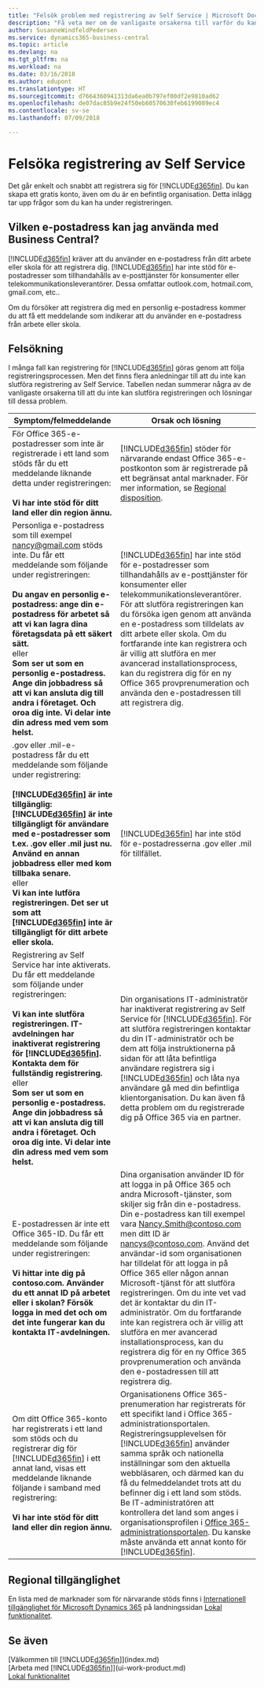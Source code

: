 ```yaml
---
title: "Felsök problem med registrering av Self Service | Microsoft Docs"
description: "Få veta mer om de vanligaste orsakerna till varför du kanske inte kan slutföra registreringen till Business Central, samt hur du åtgärdar dem."
author: SusanneWindfeldPedersen
ms.service: dynamics365-business-central
ms.topic: article
ms.devlang: na
ms.tgt_pltfrm: na
ms.workload: na
ms.date: 03/16/2018
ms.author: edupont
ms.translationtype: HT
ms.sourcegitcommit: d7664360941313da6ea0b797ef00df2e9810ad62
ms.openlocfilehash: de07dac85b9e24f50eb60570630feb6199089ec4
ms.contentlocale: sv-se
ms.lasthandoff: 07/09/2018

---
```

# <a name="troubleshooting-self-service-sign-up"></a>Felsöka registrering av Self Service
Det går enkelt och snabbt att registrera sig för [!INCLUDE[d365fin](includes/d365fin_md.md)]. Du kan skapa ett gratis konto, även om du är en befintlig organisation. Detta inlägg tar upp frågor som du kan ha under registreringen.

## <a name="what-email-address-can-i-use-with-business-central"></a>Vilken e-postadress kan jag använda med Business Central?
[!INCLUDE[d365fin](includes/d365fin_md.md)] kräver att du använder en e-postadress från ditt arbete eller skola för att registrera dig. [!INCLUDE[d365fin](includes/d365fin_md.md)] har inte stöd för e-postadresser som tillhandahålls av e-posttjänster för konsumenter eller telekommunikationsleverantörer. Dessa omfattar outlook.com, hotmail.com, gmail.com, etc..

Om du försöker att registrera dig med en personlig e-postadress kommer du att få ett meddelande som indikerar att du använder en e-postadress från arbete eller skola.

## <a name="troubleshooting"></a>Felsökning
I många fall kan registrering för [!INCLUDE[d365fin](includes/d365fin_md.md)] göras genom att följa registreringsprocessen. Men det finns flera anledningar till att du inte kan slutföra registrering av Self Service. Tabellen nedan summerar några av de vanligaste orsakerna till att du inte kan slutföra registreringen och lösningar till dessa problem.

| Symptom/felmeddelande | Orsak och lösning |
| --- | --- |
| För Office 365-e-postadresser som inte är registrerade i ett land som stöds får du ett meddelande liknande detta under registreringen:<br /><br />**Vi har inte stöd för ditt land eller din region ännu.** |[!INCLUDE[d365fin](includes/d365fin_md.md)] stöder för närvarande endast Office 365-e-postkonton som är registrerade på ett begränsat antal marknader. För mer information, se [Regional disposition](#regional-availability). |
| Personliga e-postadress som till exempel nancy@gmail.com stöds inte. Du får ett meddelande som följande under registreringen:<br /><br />**Du angav en personlig e-postadress: ange din e-postadress för arbetet så att vi kan lagra dina företagsdata på ett säkert sätt.**<br> eller <br> **Som ser ut som en personlig e-postadress. Ange din jobbadress så att vi kan ansluta dig till andra i företaget. Och oroa dig inte. Vi delar inte din adress med vem som helst.** |[!INCLUDE[d365fin](includes/d365fin_md.md)] har inte stöd för e-postadresser som tillhandahålls av e-posttjänster för konsumenter eller telekommunikationsleverantörer. För att slutföra registreringen kan du försöka igen genom att använda en e-postadress som tilldelats av ditt arbete eller skola. Om du fortfarande inte kan registrera och är villig att slutföra en mer avancerad installationsprocess, kan du registrera dig för en ny Office 365 provprenumeration och använda den e-postadressen till att registrera dig. |
| .gov eller .mil-e-postadress får du ett meddelande som följande under registrering:<br /><br />**[!INCLUDE[d365fin](includes/d365fin_md.md)] är inte tillgänglig: [!INCLUDE[d365fin](includes/d365fin_md.md)] är inte tillgängligt för användare med e-postadresser som t.ex. .gov eller .mil just nu. Använd en annan jobbadress eller med kom tillbaka senare.** <br>eller <br>**Vi kan inte lutföra registreringen. Det ser ut som att [!INCLUDE[d365fin](includes/d365fin_md.md)] inte är tillgängligt för ditt arbete eller skola.** |[!INCLUDE[d365fin](includes/d365fin_md.md)] har inte stöd för e-postadresserna .gov eller .mil för tillfället. |
| Registrering av Self Service har inte aktiverats. Du får ett meddelande som följande under registreringen:<br /><br />**Vi kan inte slutföra registreringen. IT-avdelningen har inaktiverat registrering för [!INCLUDE[d365fin](includes/d365fin_md.md)]. Kontakta dem för fullständig registrering.** <br>eller <br> **Som ser ut som en personlig e-postadress. Ange din jobbadress så att vi kan ansluta dig till andra i företaget. Och oroa dig inte. Vi delar inte din adress med vem som helst.** |Din organisations IT-administratör har inaktiverat registrering av Self Service för [!INCLUDE[d365fin](includes/d365fin_md.md)]. För att slutföra registreringen kontaktar du din IT-administratör och be dem att följa instruktionerna på sidan för att låta befintliga användare registrera sig i [!INCLUDE[d365fin](includes/d365fin_md.md)] och låta nya användare gå med din befintliga klientorganisation. Du kan även få detta problem om du registrerade dig på Office 365 via en partner. |
| E-postadressen är inte ett Office 365-ID. Du får ett meddelande som följande under registreringen:<br /><br />**Vi hittar inte dig på contoso.com. Använder du ett annat ID på arbetet eller i skolan? Försök logga in med det och om det inte fungerar kan du kontakta IT-avdelningen.** |Dina organisation använder ID för att logga in på Office 365 och andra Microsoft-tjänster, som skiljer sig från din e-postadress. Din e-postadress kan till exempel vara Nancy.Smith@contoso.com men ditt ID är nancys@contoso.com. Använd det användar-id som organisationen har tilldelat för att logga in på Office 365 eller någon annan Microsoft-tjänst för att slutföra registreringen. Om du inte vet vad det är kontaktar du din IT-administratör. Om du fortfarande inte kan registrera och är villig att slutföra en mer avancerad installationsprocess, kan du registrera dig för en ny Office 365 provprenumeration och använda den e-postadressen till att registrera dig. |
| Om ditt Office 365-konto har registrerats i ett land som stöds och du registrerar dig för [!INCLUDE[d365fin](includes/d365fin_md.md)] i ett annat land, visas ett meddelande liknande följande i samband med registrering:<br /><br />**Vi har inte stöd för ditt land eller din region ännu.**| Organisationens Office 365-prenumeration har registrerats för ett specifikt land i Office 365-administrationsportalen. Registreringsupplevelsen för [!INCLUDE[d365fin](includes/d365fin_md.md)] använder samma språk och nationella inställningar som den aktuella webbläsaren, och därmed kan du få du felmeddelandet trots att du befinner dig i ett land som stöds. Be IT-administratören att kontrollera det land som anges i organisationsprofilen i [Office 365-administrationsportalen](https://portal.office.com/adminportal/home#/companyprofile). Du kanske måste använda ett annat konto för [!INCLUDE[d365fin](includes/d365fin_md.md)].|

## <a name="regional-availability"></a>Regional tillgänglighet
En lista med de marknader som för närvarande stöds finns i [Internationell tillgänglighet för Microsoft Dynamics 365](https://docs.microsoft.com/en-us/dynamics365/get-started/availability) på landningssidan [Lokal funktionalitet](about-localization.md).

<!-- [!INCLUDE[d365fin](includes/d365fin_md.md)] is currently available in the following markets:

| Europe | North America |
| --- | --- |
| Australia | Canada |
| Austria | |
| Belgium | United States |
| Denmark | |
| Germany | |
| Finland | |
| France | |
| Italy | |
| Netherlands | |
| New Zealand | |
| Spain | |
| Sweden | |
| Switzerland | |
| United Kingdom | |
-->

## <a name="see-also"></a>Se även
[Välkommen till [!INCLUDE[d365fin](includes/d365fin_long_md.md)]](index.md)  
[Arbeta med [!INCLUDE[d365fin](includes/d365fin_md.md)]](ui-work-product.md)  
[Lokal funktionalitet](about-localization.md)  

